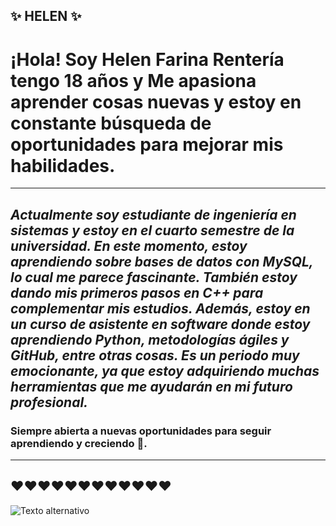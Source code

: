 

## ✨ HELEN ✨ 
# ¡Hola! Soy Helen Farina Rentería tengo 18 años y  Me apasiona aprender cosas nuevas y estoy en constante búsqueda de oportunidades para mejorar mis habilidades.
---

*Actualmente soy estudiante de ingeniería en sistemas y estoy en el cuarto semestre de la universidad. En este momento, estoy aprendiendo sobre bases de datos con MySQL, lo cual me parece fascinante. También estoy dando mis primeros pasos en C++ para complementar mis estudios. Además, estoy en un curso de asistente en software donde estoy aprendiendo Python, metodologías ágiles y GitHub, entre otras cosas. Es un periodo muy emocionante, ya que estoy adquiriendo muchas herramientas que me ayudarán en mi futuro profesional.*
---
### Siempre abierta a nuevas oportunidades para seguir aprendiendo y creciendo 🚀.

---
❤️❤️❤️❤️❤️❤️❤️❤️❤️❤️❤️❤️
---
<img src="https://i.pinimg.com/736x/14/8c/44/148c44c2f48596a7ddedecf56211c54a.jpg" alt="Texto alternativo">
